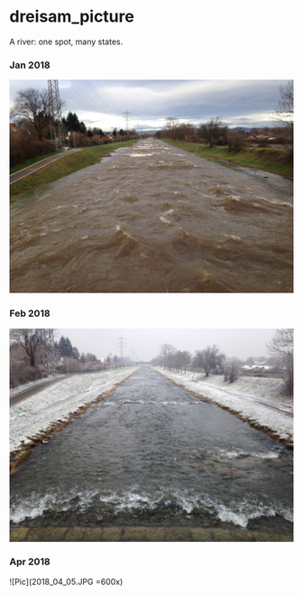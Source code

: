 # dreisam_picture
A river: one spot, many states.


### Jan 2018
![Pic](2018_01_05.JPG)

### Feb 2018
![Pic](2018_02_08.JPG)

### Apr 2018
![Pic](2018_04_05.JPG =600x)
